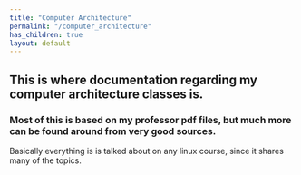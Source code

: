```yaml
---
title: "Computer Architecture"
permalink: "/computer_architecture"
has_children: true
layout: default
---
```


## This is where documentation regarding my computer architecture classes is.
### Most of this is based on my professor pdf files, but much more can be found around from very good sources.  
Basically everything is is talked about on any linux course, since it shares many of the topics.
